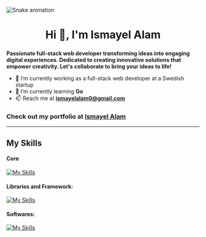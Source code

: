 <br clear="both">

<img src="https://raw.githubusercontent.com/maurodesouza/profile-readme-generator/refs/heads/main/public/assets/snake.svg" alt="Snake animation" />

<h1 align="center">Hi 👋, I'm Ismayel Alam</h1>

###

**Passionate full-stack web developer transforming ideas into engaging digital experiences. Dedicated to creating innovative solutions that empower creativity. Let's collaborate to bring your ideas to life!**

- 🔭 I’m currently working as a full-stack web developer at a Swedish startup
- 🌱 I’m currently learning **Go**
- 📫 Reach me at **ismayelalam0@gmail.com**

### Check out my portfolio at [ Ismayel Alam](http://ismayelalam.com)

---

## My Skills

#### Core

[![My Skills](https://skillicons.dev/icons?i=js,ts,go,html,css,mongodb,postgres,linux)](https://github.com/IsmayelAlam)

#### Libraries and Framework:

[![My Skills](https://skillicons.dev/icons?i=next,react,svelte,nodejs,expressjs,threejs,sass,tailwind)](https://github.com/IsmayelAlam)

#### Softwares:

[![My Skills](https://skillicons.dev/icons?i=figma,git,docker,blender,vscode,supabase,firebase,arch)](https://github.com/IsmayelAlam)




<!--     <img src="https://github-readme-stats.vercel.app/api/top-langs/?username=ismayelalam&theme=nightowl&show_icons=true&hide_border=false&layout=compact" style="width: 350px"/> -->
<!--     <img src="https://streak-stats.demolab.com/?user=ismayelalam&theme=nightowl&hide_border=false" style="width: 490px"/> -->

